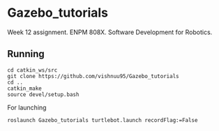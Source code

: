 # Gazebo_tutorials
Week 12 assignment. ENPM 808X. Software Development for Robotics. 

## Running
```
cd catkin_ws/src
git clone https://github.com/vishnuu95/Gazebo_tutorials
cd ..
catkin_make
source devel/setup.bash
```
For launching
```
roslaunch Gazebo_tutorials turtlebot.launch recordFlag:=False
```



